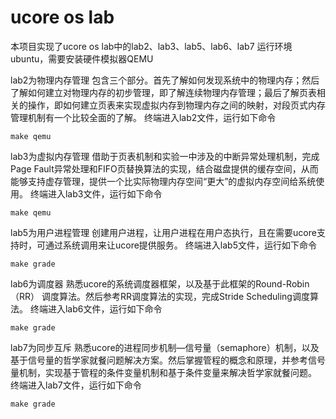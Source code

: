 # ucore os lab
本项目实现了ucore os lab中的lab2、lab3、lab5、lab6、lab7
运行环境ubuntu，需要安装硬件模拟器QEMU

lab2为物理内存管理
包含三个部分。首先了解如何发现系统中的物理内存；然后了解如何建立对物理内存的初步管理，即了解连续物理内存管理；最后了解页表相关的操作，即如何建立页表来实现虚拟内存到物理内存之间的映射，对段页式内存管理机制有一个比较全面的了解。
终端进入lab2文件，运行如下命令
```
make qemu
```

lab3为虚拟内存管理
借助于页表机制和实验一中涉及的中断异常处理机制，完成Page Fault异常处理和FIFO页替换算法的实现，结合磁盘提供的缓存空间，从而能够支持虚存管理，提供一个比实际物理内存空间“更大”的虚拟内存空间给系统使用。
终端进入lab3文件，运行如下命令
```
make qemu
```

lab5为用户进程管理
创建用户进程，让用户进程在用户态执行，且在需要ucore支持时，可通过系统调用来让ucore提供服务。
终端进入lab5文件，运行如下命令
```
make grade
```

lab6为调度器
熟悉ucore的系统调度器框架，以及基于此框架的Round-Robin（RR） 调度算法。然后参考RR调度算法的实现，完成Stride Scheduling调度算法。
终端进入lab6文件，运行如下命令
```
make grade
```

lab7为同步互斥
熟悉ucore的进程同步机制—信号量（semaphore）机制，以及基于信号量的哲学家就餐问题解决方案。然后掌握管程的概念和原理，并参考信号量机制，实现基于管程的条件变量机制和基于条件变量来解决哲学家就餐问题。
终端进入lab7文件，运行如下命令
```
make grade
```



